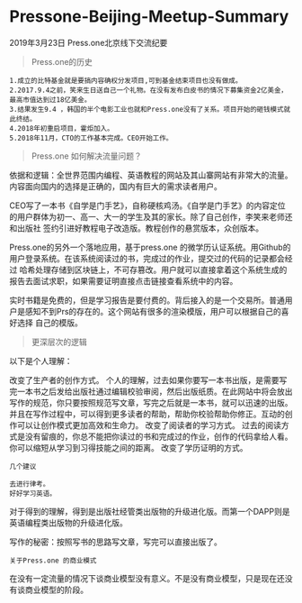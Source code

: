 # Pressone-Beijing-Meetup-Summary
2019年3月23日 Press.one北京线下交流纪要

> Press.one的历史
    
    1.成立的比特基金就是要搞内容确权分发项目,可到基金结束项目也没有做成。
    2.2017.9.4之前，笑来生日送自己一个礼物。在没有发布白皮书的情况下募集资金2亿美金，最高市值达到过18亿美金。
    3.结果发生9.4 ，韩国的半个电影工业也就和Press.one没有了关系。项目开始的砸钱模式就此终结。
    4.2018年初重启项目，霍炬加入。
    5.2018年11月，CTO的工作基本完成。CEO开始工作。

> Press.one 如何解决流量问题？

依据和逻辑：全世界范围内编程、英语教程的网站及其山寨网站有非常大的流量。内容面向国内的选择是正确的，国内有巨大的需求读者用户。

CEO写了一本书《自学是门手艺》，自称硬核鸡汤。《自学是门手艺》的内容定位的用户群体为初一、高一、大一的学生及其的家长。除了自己创作，李笑来老师还和出版社
签约引进好教程电子改造版。教程创作的悬赏版本，众创版本。

Press.one的另外一个落地应用，基于press.one 的微学历认证系统。用Github的用户登录系统。在该系统阅读过的书，完成过的作业，提交过的代码的记录都会经过
哈希处理存储到区块链上，不可存篡改。用户就可以直接拿着这个系统生成的报告去面试求职，如果需要证明直接点击链接查看系统中的内容。

实时书籍是免费的，但是学习报告是要付费的。背后接入的是一个交易所。普通用户是感知不到Prs的存在的。这个网站有很多的渲染模版，用户可以根据自己的喜好选择
自己的模版。

> 更深层次的逻辑

以下是个人理解：

改变了生产者的创作方式。 个人的理解，过去如果你要写一本书出版，是需要写完一本书之后发给出版社通过编辑校验审阅，然后出版纸质。在此网站中将会放出写作的规范，你只要按照规范写文章，写完之后就是一本书，就可以迅速的出版。并且在写作过程中，可以得到更多读者的帮助，帮助你校验帮助你修正。互动的创作可以让创作模式更加高效和生命力。
改变了阅读者的学习方式。 过去的阅读方式是没有留痕的，你总不能把你读过的书和完成过的作业，创作的代码拿给人看。你可以缩短从学习到习得技能之间的距离。
    改变了学历证明的方式。

    几个建议

    去进行律考。
    好好学习英语。

对于得到的理解，得到是出版社经管类出版物的升级进化版。而第一个DAPP则是英语编程类出版物的升级进化版。

写作的秘密：按照写书的思路写文章，写完可以直接出版了。

    关于Press.one 的商业模式

在没有一定流量的情况下谈商业模型没有意义。不是没有商业模型，只是现在还没有谈商业模型的阶段。
